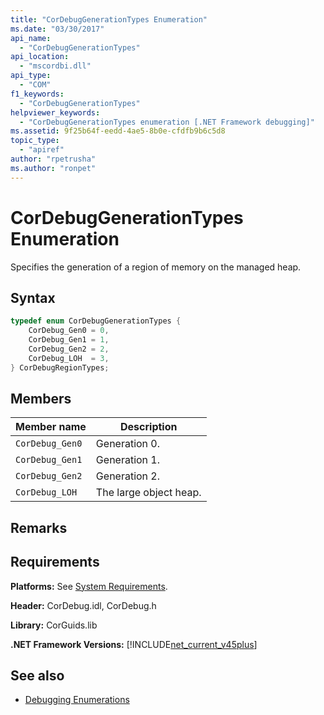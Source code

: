 ```yaml
---
title: "CorDebugGenerationTypes Enumeration"
ms.date: "03/30/2017"
api_name: 
  - "CorDebugGenerationTypes"
api_location: 
  - "mscordbi.dll"
api_type: 
  - "COM"
f1_keywords: 
  - "CorDebugGenerationTypes"
helpviewer_keywords: 
  - "CorDebugGenerationTypes enumeration [.NET Framework debugging]"
ms.assetid: 9f25b64f-eedd-4ae5-8b0e-cfdfb9b6c5d8
topic_type: 
  - "apiref"
author: "rpetrusha"
ms.author: "ronpet"
---
```

# CorDebugGenerationTypes Enumeration
Specifies the generation of a region of memory on the managed heap.  
  
## Syntax  
  
```cpp  
typedef enum CorDebugGenerationTypes {  
    CorDebug_Gen0 = 0,  
    CorDebug_Gen1 = 1,  
    CorDebug_Gen2 = 2,  
    CorDebug_LOH  = 3,  
} CorDebugRegionTypes;  
```  
  
## Members  
  
|Member name|Description|  
|-----------------|-----------------|  
|`CorDebug_Gen0`|Generation 0.|  
|`CorDebug_Gen1`|Generation 1.|  
|`CorDebug_Gen2`|Generation 2.|  
|`CorDebug_LOH`|The large object heap.|  
  
## Remarks  
  
## Requirements  
 **Platforms:** See [System Requirements](../../../../docs/framework/get-started/system-requirements.md).  
  
 **Header:** CorDebug.idl, CorDebug.h  
  
 **Library:** CorGuids.lib  
  
 **.NET Framework Versions:** [!INCLUDE[net_current_v45plus](../../../../includes/net-current-v45plus-md.md)]  
  
## See also

- [Debugging Enumerations](../../../../docs/framework/unmanaged-api/debugging/debugging-enumerations.md)
